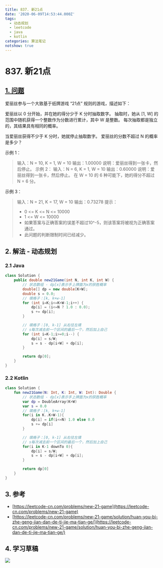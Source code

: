 ```yaml
---
title: 837. 新21点
date: '2020-06-09T14:53:44.000Z'
tags:
  - 动态规划
  - leetcode
  - java
  - kotlin
categories: 算法笔记
notshow: true
---
```


# 837. 新21点

## [1. 问题](https://leetcode-cn.com/problems/new-21-game/)

爱丽丝参与一个大致基于纸牌游戏 “21点” 规则的游戏，描述如下：

爱丽丝以 0 分开始，并在她的得分少于 K 分时抽取数字。 抽取时，她从 \[1, W\] 的范围中随机获得一个整数作为分数进行累计，其中 W 是整数。 每次抽取都是独立的，其结果具有相同的概率。

当爱丽丝获得不少于 K 分时，她就停止抽取数字。 爱丽丝的分数不超过 N 的概率是多少？

示例 1：

> 输入：N = 10, K = 1, W = 10 输出：1.00000 说明：爱丽丝得到一张卡，然后停止。  示例 2： 输入：N = 6, K = 1, W = 10 输出：0.60000 说明：爱丽丝得到一张卡，然后停止。 在 W = 10 的 6 种可能下，她的得分不超过 N = 6 分。

示例 3：

> 输入：N = 21, K = 17, W = 10 输出：0.73278 提示：
>
> * 0 &lt;= K &lt;= N &lt;= 10000
> * 1 &lt;= W &lt;= 10000
> * 如果答案与正确答案的误差不超过10^-5，则该答案将被视为正确答案通过。
> * 此问题的判断限制时间已经减少。

## 2. 解法 - 动态规划

### 2.1 Java

```java
class Solution {
    public double new21Game(int N, int K, int W) {
        // 状态数组 - dp[x]表示手上牌面为x的获胜概率
        double[] dp = new double[K+W];
        double s = 0.0;
        // 填格子：[k, k+w-1]
        for (int i=K;i<=K+W-1;i++) {
            dp[i] = (i<=N ? 1.0 : 0.0);
            s += dp[i];
        }

        // 填格子：[0, k-1] 从右往左填
        // s每次减去前一个区间的最后一个，然后加上自己
        for (int i=K-1;i>=0;i--) {
            dp[i] = s/W;
            s = s - dp[i+W] + dp[i];
        }

        return dp[0];
    }
}
```

### 2.2 Kotlin

```kotlin
class Solution {
    fun new21Game(N: Int, K: Int, W: Int): Double {
        // 状态数组 - dp[x]表示手上牌面为x的获胜概率
        var dp = DoubleArray(K+W)
        var s = 0.0
        // 填格子：[k, k+w-1]
        for(i in K..K+W-1){
            dp[i] = if(i<=N) 1.0 else 0.0
            s += dp[i]
        }

        // 填格子：[0, k-1] 从右往左填
        // s每次减去前一个区间的最后一个，然后加上自己
        for(i in K-1 downTo 0){
            dp[i] = s/W;
            s = s - dp[i+W] + dp[i];
        }

        return dp[0]
    }
}
```

## 3. 参考

* [https://leetcode-cn.com/problems/new-21-game](https://leetcode-cn.com/problems/new-21-game)
* [https://leetcode-cn.com/problems/new-21-game/solution/huan-you-bi-zhe-geng-jian-dan-de-ti-jie-ma-tian-ge/](https://leetcode-cn.com/problems/new-21-game/solution/huan-you-bi-zhe-geng-jian-dan-de-ti-jie-ma-tian-ge/)

## 4. 学习草稿

![](https://777blog.oss-cn-shanghai.aliyuncs.com/blog%20pic/IMG_3924%202.JPEG)

